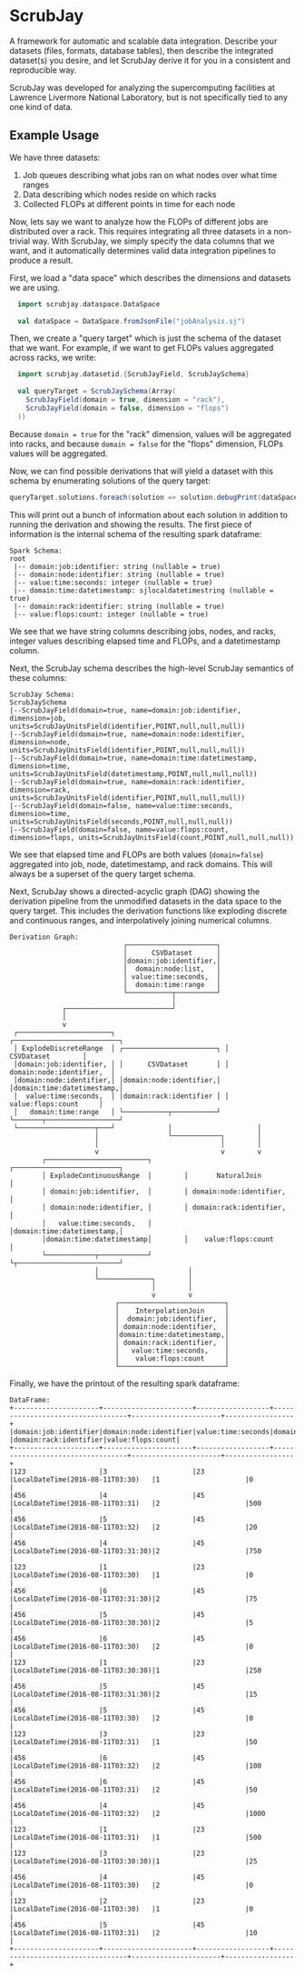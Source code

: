# ScrubJay

A framework for automatic and scalable data integration. 
Describe your datasets (files, formats, database tables), then describe the integrated dataset(s) you desire, and let 
ScrubJay derive it for you in a consistent and reproducible way.

ScrubJay was developed for analyzing the supercomputing facilities at Lawrence Livermore National Laboratory, but is 
not specifically tied to any one kind of data. 

## Example Usage

We have three datasets:

1. Job queues describing what jobs ran on what nodes over what time ranges
2. Data describing which nodes reside on which racks
3. Collected FLOPs at different points in time for each node

Now, lets say we want to analyze how the FLOPs of different jobs are distributed over a rack. 
This requires integrating all three datasets in a non-trivial way. 
With ScrubJay, we simply specify the data columns that we want, and it automatically determines valid data integration pipelines to produce a result.

First, we load a "data space" which describes the dimensions and datasets we are using.

```scala
  import scrubjay.dataspace.DataSpace
  
  val dataSpace = DataSpace.fromJsonFile("jobAnalysis.sj")
```

Then, we create a "query target" which is just the schema of the dataset that we want.
For example, if we want to get FLOPs values aggregated across racks, we write:

```scala
  import scrubjay.datasetid.{ScrubJayField, ScrubJaySchema}
  
  val queryTarget = ScrubJaySchema(Array(
    ScrubJayField(domain = true, dimension = "rack"),
    ScrubJayField(domain = false, dimension = "flops")
  ))
```

Because `domain = true` for the "rack" dimension, values will be aggregated into racks, and because `domain = false` for 
the "flops" dimension, FLOPs values will be aggregated.

Now, we can find possible derivations that will yield a dataset with this schema by enumerating solutions of the query 
target:

```scala
queryTarget.solutions.foreach(solution => solution.debugPrint(dataSpace.dimensionSpace))
```

This will print out a bunch of information about each solution in addition to running the derivation and showing the 
results.
The first piece of information is the internal schema of the resulting spark dataframe:

```
Spark Schema:
root
 |-- domain:job:identifier: string (nullable = true)
 |-- domain:node:identifier: string (nullable = true)
 |-- value:time:seconds: integer (nullable = true)
 |-- domain:time:datetimestamp: sjlocaldatetimestring (nullable = true)
 |-- domain:rack:identifier: string (nullable = true)
 |-- value:flops:count: integer (nullable = true)
```

We see that we have string columns describing jobs, nodes, and racks, integer values describing elapsed time and FLOPs,
and a datetimestamp column. 

Next, the ScrubJay schema describes the high-level ScrubJay semantics of these columns:

```
ScrubJay Schema:
ScrubJaySchema
|--ScrubJayField(domain=true, name=domain:job:identifier, dimension=job, units=ScrubJayUnitsField(identifier,POINT,null,null,null))
|--ScrubJayField(domain=true, name=domain:node:identifier, dimension=node, units=ScrubJayUnitsField(identifier,POINT,null,null,null))
|--ScrubJayField(domain=true, name=domain:time:datetimestamp, dimension=time, units=ScrubJayUnitsField(datetimestamp,POINT,null,null,null))
|--ScrubJayField(domain=true, name=domain:rack:identifier, dimension=rack, units=ScrubJayUnitsField(identifier,POINT,null,null,null))
|--ScrubJayField(domain=false, name=value:time:seconds, dimension=time, units=ScrubJayUnitsField(seconds,POINT,null,null,null))
|--ScrubJayField(domain=false, name=value:flops:count, dimension=flops, units=ScrubJayUnitsField(count,POINT,null,null,null))
```

We see that elapsed time and FLOPs are both values (`domain=false`) aggregated into job, node, datetimestamp, and rack 
domains. This will always be a superset of the query target schema.

Next, ScrubJay shows a directed-acyclic graph (DAG) showing the derivation pipeline from the unmodified datasets in the
data space to the query target.
This includes the derivation functions like exploding discrete and continuous ranges, and interpolatively joining
numerical columns.


```
Derivation Graph:
                            ┌──────────────────────┐                             
                            │      CSVDataset      │                             
                            │domain:job:identifier,│                             
                            │  domain:node:list,   │                             
                            │ value:time:seconds,  │                             
                            │  domain:time:range   │                             
                            └───────────┬──────────┘                             
                                        │                                        
             ┌──────────────────────────┘                                        
             │                                                                   
             v                                                                   
 ┌───────────────────────┐                           ┌──────────────────────────┐
 │ ExplodeDiscreteRange  │ ┌───────────────────────┐ │        CSVDataset        │
 │domain:job:identifier, │ │      CSVDataset       │ │ domain:node:identifier,  │
 │domain:node:identifier,│ │domain:node:identifier,│ │domain:time:datetimestamp,│
 │  value:time:seconds,  │ │domain:rack:identifier │ │    value:flops:count     │
 │   domain:time:range   │ └───────────┬───────────┘ └───────┬──────────────────┘
 └───────────────────┬───┘             │                     │                   
                     │                 └────────────┐        │                   
                     │                              │        │                   
                     v                              v        v                   
        ┌─────────────────────────┐        ┌──────────────────────────┐          
        │ ExplodeContinuousRange  │        │       NaturalJoin        │          
        │ domain:job:identifier,  │        │ domain:node:identifier,  │          
        │ domain:node:identifier, │        │ domain:rack:identifier,  │          
        │   value:time:seconds,   │        │domain:time:datetimestamp,│          
        │domain:time:datetimestamp│        │    value:flops:count     │          
        └────────────┬────────────┘        └┬─────────────────────────┘          
                     │                      │                                    
                     └─────────────┐        │                                    
                                   │        │                                    
                                   v        v                                    
                          ┌──────────────────────────┐                           
                          │    InterpolationJoin     │                           
                          │  domain:job:identifier,  │                           
                          │ domain:node:identifier,  │                           
                          │domain:time:datetimestamp,│                           
                          │ domain:rack:identifier,  │                           
                          │   value:time:seconds,    │                           
                          │    value:flops:count     │                           
                          └──────────────────────────┘                           
```

Finally, we have the printout of the resulting spark dataframe:
 
```
DataFrame:
+---------------------+----------------------+------------------+----------------------------------+----------------------+-----------------+
|domain:job:identifier|domain:node:identifier|value:time:seconds|domain:time:datetimestamp         |domain:rack:identifier|value:flops:count|
+---------------------+----------------------+------------------+----------------------------------+----------------------+-----------------+
|123                  |3                     |23                |LocalDateTime(2016-08-11T03:30)   |1                     |0                |
|456                  |4                     |45                |LocalDateTime(2016-08-11T03:31)   |2                     |500              |
|456                  |5                     |45                |LocalDateTime(2016-08-11T03:32)   |2                     |20               |
|456                  |4                     |45                |LocalDateTime(2016-08-11T03:31:30)|2                     |750              |
|123                  |1                     |23                |LocalDateTime(2016-08-11T03:30)   |1                     |0                |
|456                  |6                     |45                |LocalDateTime(2016-08-11T03:31:30)|2                     |75               |
|456                  |5                     |45                |LocalDateTime(2016-08-11T03:30:30)|2                     |5                |
|456                  |6                     |45                |LocalDateTime(2016-08-11T03:30)   |2                     |0                |
|123                  |1                     |23                |LocalDateTime(2016-08-11T03:30:30)|1                     |250              |
|456                  |5                     |45                |LocalDateTime(2016-08-11T03:31:30)|2                     |15               |
|456                  |5                     |45                |LocalDateTime(2016-08-11T03:30)   |2                     |0                |
|123                  |3                     |23                |LocalDateTime(2016-08-11T03:31)   |1                     |50               |
|456                  |6                     |45                |LocalDateTime(2016-08-11T03:32)   |2                     |100              |
|456                  |6                     |45                |LocalDateTime(2016-08-11T03:31)   |2                     |50               |
|456                  |4                     |45                |LocalDateTime(2016-08-11T03:32)   |2                     |1000             |
|123                  |1                     |23                |LocalDateTime(2016-08-11T03:31)   |1                     |500              |
|123                  |3                     |23                |LocalDateTime(2016-08-11T03:30:30)|1                     |25               |
|456                  |4                     |45                |LocalDateTime(2016-08-11T03:30)   |2                     |0                |
|123                  |2                     |23                |LocalDateTime(2016-08-11T03:30)   |1                     |0                |
|456                  |5                     |45                |LocalDateTime(2016-08-11T03:31)   |2                     |10               |
+---------------------+----------------------+------------------+----------------------------------+----------------------+-----------------+
```

